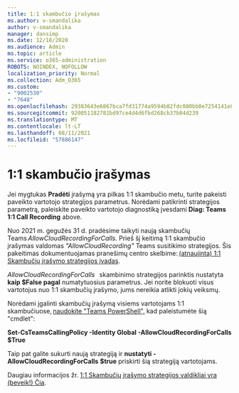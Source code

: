 ```yaml
---
title: 1:1 skambučio įrašymas
ms.author: v-smandalika
author: v-smandalika
manager: dansimp
ms.date: 12/18/2020
ms.audience: Admin
ms.topic: article
ms.service: o365-administration
ROBOTS: NOINDEX, NOFOLLOW
localization_priority: Normal
ms.collection: Adm_O365
ms.custom:
- "9002530"
- "7648"
ms.openlocfilehash: 29383643e6867bca7fd31774a9594b82fdc080bb0e7254141e8c883ad861075e
ms.sourcegitcommit: 920051182781bd97ce4d4d6fbd268cb37b84d239
ms.translationtype: MT
ms.contentlocale: lt-LT
ms.lasthandoff: 08/11/2021
ms.locfileid: "57886147"
---
```

# <a name="11-call-recording"></a>1:1 skambučio įrašymas

Jei mygtukas **Pradėti** įrašymą yra pilkas 1:1 skambučio metu, turite pakeisti paveikto vartotojo strategijos parametrus. Norėdami patikrinti strategijos parametrą, paleiskite paveikto vartotojo diagnostiką įvesdami **Diag: Teams 1:1 Call Recording** above.     

Nuo 2021 m. gegužės 31 d. pradėsime taikyti naują skambučių Teams *AllowCloudRecordingForCalls.* Prieš šį keitimą 1:1 skambučio įrašymas valdomas *"AllowCloudRecording"* Teams susitikimo strategijos. Šis pakeitimas dokumentuojamas pranešimų centro skelbime: [(atnaujinta) 1:1 Skambučių įrašymo strategijos įvadas](https://portal.microsoft.com/Adminportal/Home?ref=MessageCenter/:/messages/MC238796).  

*AllowCloudRecordingForCalls*   skambinimo strategijos parinktis nustatyta **kaip $False pagal** numatytuosius parametrus. Jei norite blokuoti visus vartotojus nuo 1:1 skambučių įrašymo, jums nereikia atlikti jokių veiksmų.  

Norėdami įgalinti skambučių įrašymą visiems vartotojams 1:1 skambučiuose, [naudokite "Teams PowerShell",](https://docs.microsoft.com/microsoftteams/teams-powershell-install) kad paleistumėte šią "cmdlet": 

**Set-CsTeamsCallingPolicy -Identity Global -AllowCloudRecordingForCalls $True** 

Taip pat galite sukurti naują strategiją ir **nustatyti -AllowCloudRecordingForCalls** **$true** priskirti šią strategiją vartotojams. 

Daugiau informacijos žr. [1:1 Skambučių įrašymo strategijos valdikliai yra (beveik!) Čia](https://techcommunity.microsoft.com/t5/microsoft-teams-support/1-1-call-recording-policy-controls-are-almost-here/ba-p/2217668).
